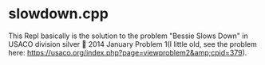 # slowdown.cpp
This Repl basically is the solution to the problem "Bessie Slows Down" in USACO division silver 🥈 2014 January Problem 1(I little old, see the problem here: https://usaco.org/index.php?page=viewproblem2&amp;cpid=379).
